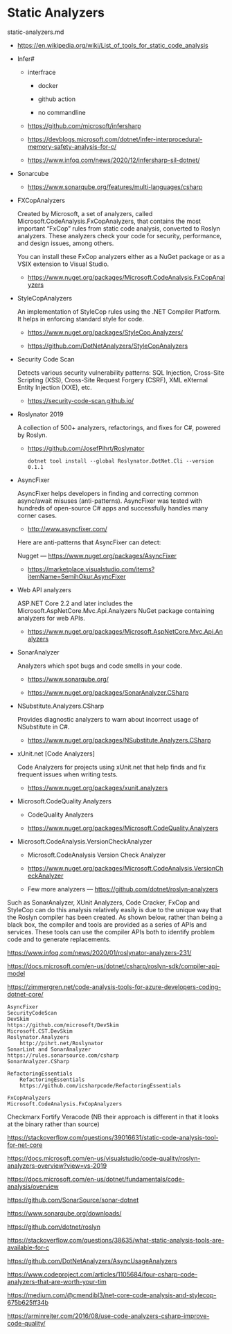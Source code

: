 # Static Analyzers

static-analyzers.md


*   https://en.wikipedia.org/wiki/List_of_tools_for_static_code_analysis

*   Infer#

    *   interfrace

        *   docker

        *   github action 

        *   no commandline 

    *   https://github.com/microsoft/infersharp
    
    *   https://devblogs.microsoft.com/dotnet/infer-interprocedural-memory-safety-analysis-for-c/
    
    *   https://www.infoq.com/news/2020/12/infersharp-sil-dotnet/

*   Sonarcube

    *   https://www.sonarqube.org/features/multi-languages/csharp

*   FXCopAnalyzers

    Created by Microsoft, a set of analyzers, called Microsoft.CodeAnalysis.FxCopAnalyzers, that contains the 
    most important “FxCop” rules from static code analysis, converted to Roslyn analyzers. These analyzers check 
    your code for security, performance, and design issues, among others.

    You can install these FxCop analyzers either as a NuGet package or as a VSIX extension to Visual Studio.

    *   https://www.nuget.org/packages/Microsoft.CodeAnalysis.FxCopAnalyzers

*   StyleCopAnalyzers

    An implementation of StyleCop rules using the .NET Compiler Platform. It helps in enforcing standard style 
    for code.

    *   https://www.nuget.org/packages/StyleCop.Analyzers/

    *   https://github.com/DotNetAnalyzers/StyleCopAnalyzers

*   Security Code Scan

    Detects various security vulnerability patterns: SQL Injection, Cross-Site Scripting (XSS), 
    Cross-Site Request Forgery (CSRF), XML eXternal Entity Injection (XXE), etc.

    *   https://security-code-scan.github.io/

*   Roslynator 2019

    A collection of 500+ analyzers, refactorings, and fixes for C#, powered by Roslyn.
    
    *   https://github.com/JosefPihrt/Roslynator

        ```
        dotnet tool install --global Roslynator.DotNet.Cli --version 0.1.1
        ```

*   AsyncFixer

    AsyncFixer helps developers in finding and correcting common async/await misuses (anti-patterns). 
    AsyncFixer was tested with hundreds of open-source C# apps and successfully handles many corner cases. 

    *   http://www.asyncfixer.com/

    Here are anti-patterns that AsyncFixer can detect:

    Nugget — https://www.nuget.org/packages/AsyncFixer

    *   https://marketplace.visualstudio.com/items?itemName=SemihOkur.AsyncFixer

*   Web API analyzers

    ASP.NET Core 2.2 and later includes the Microsoft.AspNetCore.Mvc.Api.Analyzers NuGet package containing 
    analyzers for web APIs.

    *   https://www.nuget.org/packages/Microsoft.AspNetCore.Mvc.Api.Analyzers

*   SonarAnalyzer

    Analyzers which spot bugs and code smells in your code.

    *   https://www.sonarqube.org/

    *   https://www.nuget.org/packages/SonarAnalyzer.CSharp

*   NSubstitute.Analyzers.CSharp

    Provides diagnostic analyzers to warn about incorrect usage of NSubstitute in C#.

    *   https://www.nuget.org/packages/NSubstitute.Analyzers.CSharp

*   xUnit.net [Code Analyzers]

    Code Analyzers for projects using xUnit.net that help finds and fix frequent issues when 
    writing tests.

    *   https://www.nuget.org/packages/xunit.analyzers

*   Microsoft.CodeQuality.Analyzers

    *   CodeQuality Analyzers

    *   https://www.nuget.org/packages/Microsoft.CodeQuality.Analyzers

*   Microsoft.CodeAnalysis.VersionCheckAnalyzer

    *   Microsoft.CodeAnalysis Version Check Analyzer

    *   https://www.nuget.org/packages/Microsoft.CodeAnalysis.VersionCheckAnalyzer

    *   Few more analyzers — https://github.com/dotnet/roslyn-analyzers





Such as SonarAnalyzer, XUnit Analyzers, Code Cracker, FxCop and StyleCop can do this analysis relatively easily is due to the unique way that the Roslyn compiler has been created. As shown below, rather than being a black box, the compiler and tools are provided as a series of APIs and services. These tools can use the compiler APIs both to identify problem code and to generate replacements.




https://www.infoq.com/news/2020/01/roslynator-analyzers-231/


https://docs.microsoft.com/en-us/dotnet/csharp/roslyn-sdk/compiler-api-model


https://zimmergren.net/code-analysis-tools-for-azure-developers-coding-dotnet-core/


    AsyncFixer
    SecurityCodeScan
    DevSkim
    https://github.com/microsoft/DevSkim
    Microsoft.CST.DevSkim
    Roslynator.Analyzers
        http://pihrt.net/Roslynator
    SonarLint and SonarAnalyzer
    https://rules.sonarsource.com/csharp
    SonarAnalyzer.CSharp

    RefactoringEssentials
        RefactoringEssentials
        https://github.com/icsharpcode/RefactoringEssentials

    FxCopAnalyzers
    Microsoft.CodeAnalysis.FxCopAnalyzers

Checkmarx
Fortify
Veracode (NB their approach is different in that it looks at the binary rather than source)

https://stackoverflow.com/questions/39016631/static-code-analysis-tool-for-net-core





https://docs.microsoft.com/en-us/visualstudio/code-quality/roslyn-analyzers-overview?view=vs-2019

https://docs.microsoft.com/en-us/dotnet/fundamentals/code-analysis/overview

https://github.com/SonarSource/sonar-dotnet

https://www.sonarqube.org/downloads/

https://github.com/dotnet/roslyn

https://stackoverflow.com/questions/38635/what-static-analysis-tools-are-available-for-c

https://github.com/DotNetAnalyzers/AsyncUsageAnalyzers

https://www.codeproject.com/articles/1105684/four-csharp-code-analyzers-that-are-worth-your-tim

https://medium.com/@cmendibl3/net-core-code-analysis-and-stylecop-675b625ff34b

https://arminreiter.com/2016/08/use-code-analyzers-csharp-improve-code-quality/
